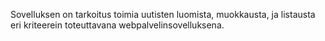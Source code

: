 Sovelluksen on tarkoitus toimia uutisten luomista, muokkausta, ja listausta eri kriteerein toteuttavana webpalvelinsovelluksena.
